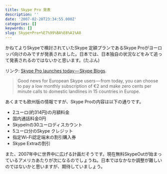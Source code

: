 ```yaml
---
title: Skype Pro 発表
description: ''
date: '2007-02-20T23:34:55.000Z'
categories: []
keywords: []
slug: Skype+Pro+%E7%99%BA%E8%A1%A8
---
```

かねてよりSkypeで検討されていたSkype 定額プランであるSkype Proがヨーロッパ向けのみですが発表されました。日本では、日本独自の状況などをみて追って発表されるのではないかと思います。(たぶん)

リンク: [Skype Pro launches today — Skype Blogs](http://share.skype.com/sites/en/2007/02/skype_pro_launches_today.html "Skype Pro launches today - Skype Blogs").

> Good news for European Skype users — from today, you can choose to pay a low monthly subscription of €2 and make zero cents per minute calls to domestic landlines in 15 countries in Europe.

あくまでも欧州版の情報ですが、Skype Proの内容は以下の通りです。

*   2ユーロ(約314円)の月額料金
*   国内通話料金0円
*   SkypeInの30ユーロディスカウント
*   5ユーロ分のSkype クレジット
*   指定Wi-Fi認定端末の割引購入券
*   Skype Extraの割引

また、2007年中に世界中に広げる計画だそうです。現在無料SkypeOutが始まっているアメリカあたりが次になるのでしょうね。日本ではなかなか調整が難しいのではないかと思いますが、期待していましょう。